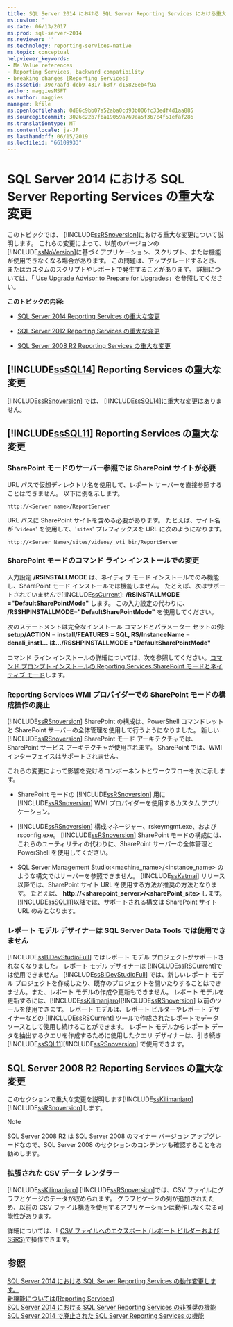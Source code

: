 ```yaml
---
title: SQL Server 2014 における SQL Server Reporting Services における重大な変更 |Microsoft Docs
ms.custom: ''
ms.date: 06/13/2017
ms.prod: sql-server-2014
ms.reviewer: ''
ms.technology: reporting-services-native
ms.topic: conceptual
helpviewer_keywords:
- Me.Value references
- Reporting Services, backward compatibility
- breaking changes [Reporting Services]
ms.assetid: 39c7aafd-dcb9-4317-b8f7-d15828eb4f9a
author: maggiesMSFT
ms.author: maggies
manager: kfile
ms.openlocfilehash: 0d86c9bb07a52aba0cd93b006fc33edf4d1aa885
ms.sourcegitcommit: 3026c22b7fba19059a769ea5f367c4f51efaf286
ms.translationtype: MT
ms.contentlocale: ja-JP
ms.lasthandoff: 06/15/2019
ms.locfileid: "66109933"
---
```

# <a name="breaking-changes-in-sql-server-reporting-services-in-sql-server-2014"></a>SQL Server 2014 における SQL Server Reporting Services の重大な変更
  このトピックでは、 [!INCLUDE[ssRSnoversion](../includes/ssrsnoversion-md.md)]における重大な変更について説明します。 これらの変更によって、以前のバージョンの [!INCLUDE[ssNoVersion](../includes/ssnoversion-md.md)]に基づくアプリケーション、スクリプト、または機能が使用できなくなる場合があります。 この問題は、アップグレードするとき、またはカスタムのスクリプトやレポートで発生することがあります。 詳細については、「 [Use Upgrade Advisor to Prepare for Upgrades](../sql-server/install/use-upgrade-advisor-to-prepare-for-upgrades.md)」を参照してください。  
  
 **このトピックの内容:**  
  
-   [SQL Server 2014 Reporting Services の重大な変更](#bkmk_sql14)  
  
-   [SQL Server 2012 Reporting Services の重大な変更](#bkmk_rc0)  
  
-   [SQL Server 2008 R2 Reporting Services の重大な変更](#bkmk_kj)  
  
##  <a name="bkmk_sql14"></a> [!INCLUDE[ssSQL14](../includes/sssql14-md.md)] Reporting Services の重大な変更  
 [!INCLUDE[ssRSnoversion](../includes/ssrsnoversion-md.md)] では、 [!INCLUDE[ssSQL14](../includes/sssql14-md.md)]に重大な変更はありません。  
  
##  <a name="bkmk_rc0"></a> [!INCLUDE[ssSQL11](../includes/sssql11-md.md)] Reporting Services の重大な変更  
  
### <a name="sharepoint-mode-server-references-require-the-sharepoint-site"></a>SharePoint モードのサーバー参照では SharePoint サイトが必要  
 URL パスで仮想ディレクトリ名を使用して、レポート サーバーを直接参照することはできません。 以下に例を示します。  
  
 `http://<Server name>/ReportServer`  
  
 URL パスに SharePoint サイトを含める必要があります。 たとえば、サイト名が '`videos`' を使用して、'`sites`' プレフィックスを URL に次のようになります。  
  
 `http://<Server Name>/sites/videos/_vti_bin/ReportServer`  
  
### <a name="changes-to-sharepoint-mode-command-line-installation"></a>SharePoint モードのコマンド ライン インストールでの変更  
 入力設定 **/RSINSTALLMODE** は、ネイティブ モード インストールでのみ機能し、SharePoint モード インストールでは機能しません。 たとえば、次はサポートされていませんで[!INCLUDE[ssCurrent](../includes/sscurrent-md.md)]: **/RSINSTALLMODE ="DefaultSharePointMode"** します。 この入力設定の代わりに、 **/RSSHPINSTALLMODE="DefaultSharePointMode"** を使用してください。  
  
 次のステートメントは完全なインストール コマンドとパラメーター セットの例: **setup/ACTION = install/FEATURES = SQL, RS/InstanceName = denali_inst1… は.../RSSHPINSTALLMODE ="DefaultSharePointMode"**  
  
 コマンド ライン インストールの詳細については、次を参照してください。[コマンド プロンプト インストールの Reporting Services SharePoint モードとネイティブ モード](install-windows/install-reporting-services-at-the-command-prompt.md)します。  
  
### <a name="the-reporting-services-wmi-provider-no-longer-supports-configuration-of-sharepoint-mode"></a>Reporting Services WMI プロバイダーでの SharePoint モードの構成操作の廃止  
 [!INCLUDE[ssRSnoversion](../includes/ssrsnoversion-md.md)] SharePoint の構成は、PowerShell コマンドレットと SharePoint サーバーの全体管理を使用して行うようになりました。 新しい [!INCLUDE[ssRSnoversion](../includes/ssrsnoversion-md.md)] SharePoint モード アーキテクチャでは、SharePoint サービス アーキテクチャが使用されます。 SharePoint では、WMI インターフェイスはサポートされません。  
  
 これらの変更によって影響を受けるコンポーネントとワークフローを次に示します。  
  
-   SharePoint モードの [!INCLUDE[ssRSnoversion](../includes/ssrsnoversion-md.md)] 用に [!INCLUDE[ssRSnoversion](../includes/ssrsnoversion-md.md)] WMI プロバイダーを使用するカスタム アプリケーション。  
  
-   [!INCLUDE[ssRSnoversion](../includes/ssrsnoversion-md.md)] 構成マネージャー、rskeymgmt.exe、および rsconfig.exe。 [!INCLUDE[ssRSnoversion](../includes/ssrsnoversion-md.md)] SharePoint モードの構成には、これらのユーティリティの代わりに、SharePoint サーバーの全体管理と PowerShell を使用してください。  
  
-   SQL Server Management Studio:<machine_name>/<instance_name> のような構文ではサーバーを参照できません。 [!INCLUDE[ssKatmai](../includes/sskatmai-md.md)] リリース以降では、SharePoint サイト URL を使用する方法が推奨の方法となります。 たとえば、 **http://<sharepoint_server>/<sharePoint_site>** します。 [!INCLUDE[ssSQL11](../includes/sssql11-md.md)]以降では、サポートされる構文は SharePoint サイト URL のみとなります。  
  
### <a name="report-model-designer-is-not-available-in-sql-server-data-tools"></a>レポート モデル デザイナーは SQL Server Data Tools では使用できません  
 [!INCLUDE[ssBIDevStudioFull](../includes/ssbidevstudiofull-md.md)] ではレポート モデル プロジェクトがサポートされなくなりました。 レポート モデル デザイナーは [!INCLUDE[ssRSCurrent](../includes/ssrscurrent-md.md)]では使用できません。 [!INCLUDE[ssBIDevStudioFull](../includes/ssbidevstudiofull-md.md)] では、新しいレポート モデル プロジェクトを作成したり、既存のプロジェクトを開いたりすることはできません。また、レポート モデルの作成や更新もできません。 レポート モデルを更新するには、[!INCLUDE[ssKilimanjaro](../includes/sskilimanjaro-md.md)][!INCLUDE[ssRSnoversion](../includes/ssrsnoversion-md.md)] 以前のツールを使用できます。 レポート モデルは、レポート ビルダーやレポート デザイナーなどの [!INCLUDE[ssRSCurrent](../includes/ssrscurrent-md.md)] ツールで作成されたレポートでデータ ソースとして使用し続けることができます。 レポート モデルからレポート データを抽出するクエリを作成するために使用したクエリ デザイナーは、引き続き [!INCLUDE[ssSQL11](../includes/sssql11-md.md)][!INCLUDE[ssRSnoversion](../includes/ssrsnoversion-md.md)] で使用できます。  
  
##  <a name="bkmk_kj"></a> SQL Server 2008 R2 Reporting Services の重大な変更  
 このセクションで重大な変更を説明します[!INCLUDE[ssKilimanjaro](../includes/sskilimanjaro-md.md)][!INCLUDE[ssRSnoversion](../includes/ssrsnoversion-md.md)]します。  
  
> [!NOTE]  
>  SQL Server 2008 R2 は SQL Server 2008 のマイナー バージョン アップグレードなので、SQL Server 2008 のセクションのコンテンツも確認することをお勧めします。  
  
### <a name="expanded-csv-data-renderer"></a>拡張された CSV データ レンダラー  
 [!INCLUDE[ssKilimanjaro](../includes/sskilimanjaro-md.md)] [!INCLUDE[ssRSnoversion](../includes/ssrsnoversion-md.md)]では、CSV ファイルにグラフとゲージのデータが収められます。 グラフとゲージの列が追加されたため、以前の CSV ファイル構造を使用するアプリケーションは動作しなくなる可能性があります。  
  
 詳細については、「 [CSV ファイルへのエクスポート &#40;レポート ビルダーおよび SSRS&#41;](report-builder/exporting-to-a-csv-file-report-builder-and-ssrs.md)で操作できます。  
  
## <a name="see-also"></a>参照  
 [SQL Server 2014 における SQL Server Reporting Services の動作変更します。](behavior-changes-to-sql-server-reporting-services-in-sql-server-2016.md)   
 [新機能については&#40;Reporting Services&#41;](what-s-new-reporting-services.md)   
 [SQL Server 2014 における SQL Server Reporting Services の非推奨の機能](deprecated-features-in-sql-server-reporting-services-ssrs.md)   
 [SQL Server 2014 で廃止された SQL Server Reporting Services の機能](discontinued-functionality-to-sql-server-reporting-services-in-sql-server.md)  
  
  
